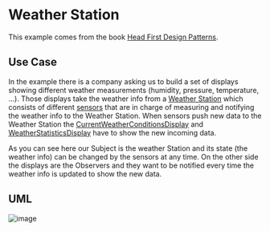 # Weather Station
This example comes from the book [Head First Design Patterns](http://shop.oreilly.com/product/9780596007126.do). 

## Use Case
In the example there is a company asking us to build a set of displays showing different weather measurements (humidity, pressure, temperature, ...). Those displays take the weather info from a [Weather Station](https://github.com/mgonzalezbaile/PhpPatterns/tree/master/src/PhpPatterns/Observer/WeatherStation) which consists of different [sensors](https://github.com/mgonzalezbaile/PhpPatterns/blob/master/tests/PhpPatterns/Observer/WeatherStation/WeatherSensorsTest.php) that are in charge of measuring and notifying the weather info to the Weather Station. When sensors push new data to the Weather Station the [CurrentWeatherConditionsDisplay](https://github.com/mgonzalezbaile/PhpPatterns/blob/master/src/PhpPatterns/Observer/WeatherStation/CurrentWeatherConditionsDisplay.php) and [WeatherStatisticsDisplay](https://github.com/mgonzalezbaile/PhpPatterns/blob/master/src/PhpPatterns/Observer/WeatherStation/WeatherStatisticsDisplay.php) have to show the new incoming data.

As you can see here our Subject is the weather Station and its state (the weather info) can be changed by the sensors at any time. On the other side the displays are the Observers and they want to be notified every time the weather info is updated to show the new data.

## UML

![image](https://cloud.githubusercontent.com/assets/1727504/14111669/245a0e44-f5bb-11e5-8374-8d719ab36f66.png)

